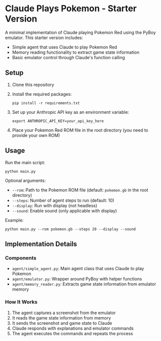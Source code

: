 

# Claude Plays Pokemon - Starter Version

A minimal implementation of Claude playing Pokemon Red using the PyBoy emulator. This starter version includes:

- Simple agent that uses Claude to play Pokemon Red
- Memory reading functionality to extract game state information
- Basic emulator control through Claude's function calling

## Setup

1. Clone this repository
2. Install the required packages:
   ```
   pip install -r requirements.txt
   ```
3. Set up your Anthropic API key as an environment variable:
   ```
   export ANTHROPIC_API_KEY=your_api_key_here
   ```

4. Place your Pokemon Red ROM file in the root directory (you need to provide your own ROM)

## Usage

Run the main script:

```
python main.py
```

Optional arguments:
- `--rom`: Path to the Pokemon ROM file (default: `pokemon.gb` in the root directory)
- `--steps`: Number of agent steps to run (default: 10)
- `--display`: Run with display (not headless)
- `--sound`: Enable sound (only applicable with display)

Example:
```
python main.py --rom pokemon.gb --steps 20 --display --sound
```

## Implementation Details

### Components

- `agent/simple_agent.py`: Main agent class that uses Claude to play Pokemon
- `agent/emulator.py`: Wrapper around PyBoy with helper functions
- `agent/memory_reader.py`: Extracts game state information from emulator memory

### How It Works

1. The agent captures a screenshot from the emulator
2. It reads the game state information from memory
3. It sends the screenshot and game state to Claude
4. Claude responds with explanations and emulator commands
5. The agent executes the commands and repeats the process